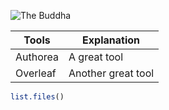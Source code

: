 ![The Buddha](https://www.authorea.com/users/2191/articles/mastefiles/157057-authorea-github-nteract-atom/buddha.jpg")

| Tools | Explanation            |
|-------|------------------------|
| Authorea | A great tool        |
| Overleaf | Another great tool  |


```R
list.files()
```

